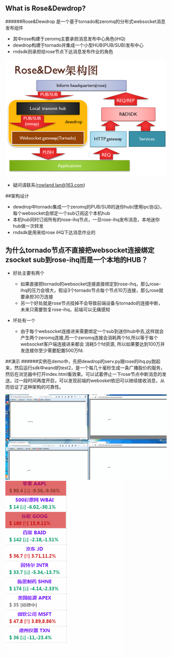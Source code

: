 ## What is Rose&Dewdrop?
######Rose&Dewdrop 是一个基于tornado和zeromq的分布式websocket消息发布组件
* 其中rose构建于zeromq主要承担消息发布中心角色(iHQ)
* dewdrop构建于tornado并集成一个小型HUB(PUB/SUB)发布中心
* rndsdk则承担给rose节点下达消息发布作业的角色

![r&d_structure](rdstu.png)

* 疑问请联系(rowland.lan@163.com)

##架构设计
* dewdrop中tornado集成一个zeromq的PUB/SUB的迷你hub(使用ipc协议)，每个websocket会绑定一个sub订阅这个本机hub
* 本机hub同时订阅所有的rose-ihq节点，一旦rose-ihq发布消息，本地迷你hub做一次转发
* rndsdk是用来给rose iHQ下达消息作业的


## 为什么tornado节点不直接把websocket连接绑定zsocket sub到rose-ihq而是一个本地的HUB？

* 好处主要有两个
    *   如果直接把tornado的websocket连接直接绑定到rose-ihq，那么rose-ihq的压力会很大，假设3个tornado节点每个节点10万连接，那么rose就要承担30万连接
    *   另一个好处就是rose节点挂掉不会导致前端设备与tornado的连接中断，未来只需要恢复rose-ihq，前端可以无痛感知

* 坏处有一个
    *   由于每个websocket连接进来需要绑定一个sub到迷你hub中去,这样就会产生两个zeromq连接,而一个zeromq连接会消耗两个fd,所以等于每个websocket客户端连接进来都会
    消耗5个fd资源, 所以如果要达到100万并发连接你至少需要配置500万fd.

##演示
######实例在demo中，先把dewdrop的serv.py跟rose的ihq.py跑起来，然后运行sdk中wand的test2，是一个每几十毫秒生成一条广播股价的服务，然后在浏览器中打开index.html看效果。可以试着停止一下rose节点中断消息的发送，过一段时间再度开启，可以发现前端的webosket依旧可以继续接收消息，从而验证了这种架构的可靠性。

![demo_brush](cvb.gif)
![demo_stock](stock.gif)

